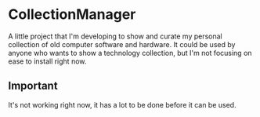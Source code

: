 CollectionManager
=================

A little project that I'm developing to show and curate my personal collection of old computer software and hardware.
It could be used by anyone who wants to show a technology collection, but I'm not focusing on ease to install right now.

Important
---------

It's not working right now, it has a lot to be done before it can be used.